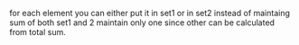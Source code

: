 for each element you can either put it in set1 or in set2
instead of maintaing sum of both set1 and 2 maintain only one since other can be calculated from total sum.